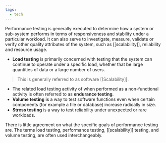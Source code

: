 ```yaml
---
tags:
  - tech
---
```

Performance testing is generally executed to determine how a system or sub-system performs in terms of responsiveness and stability under a particular workload.
It can also serve to investigate, measure, validate or verify other quality attributes of the system, such as [[scalability]], reliability and resource usage.

- **Load testing** is primarily concerned with testing that the system can continue to operate under a specific load, whether that be large quantities of data or a large number of users.
> This is generally referred to as software [[Scalability]].
- The related load testing activity of when performed as a non-functional activity is often referred to as **endurance testing**.
- **Volume testing** is a way to test software functions even when certain components (for example a file or database) increase radically in size.
- **Stress testing** is a way to test reliability under unexpected or rare workloads.

There is little agreement on what the specific goals of performance testing are. 
The terms load testing, performance testing, [[scalability]] testing, and volume testing, are often used interchangeably.
